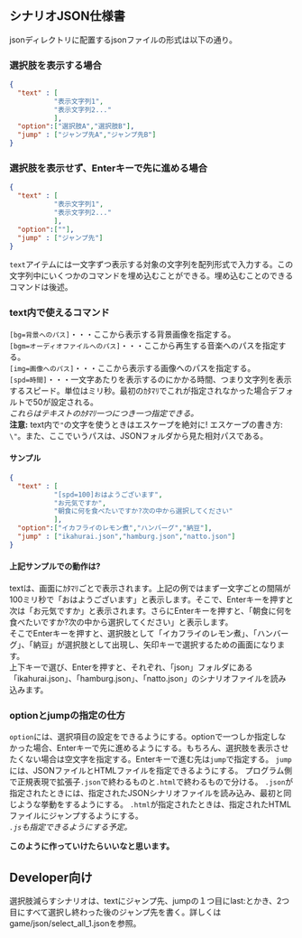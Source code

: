 ## シナリオJSON仕様書
jsonディレクトリに配置するjsonファイルの形式は以下の通り。
### 選択肢を表示する場合
~~~json
{
  "text" : [
           "表示文字列1",
           "表示文字列2..."
           ],
  "option":["選択肢A","選択肢B"],
  "jump" : ["ジャンプ先A","ジャンプ先B"]
}
~~~
### 選択肢を表示せず、Enterキーで先に進める場合
~~~json
{
  "text" : [
           "表示文字列1",
           "表示文字列2..."
           ],
  "option":[""],
  "jump" : ["ジャンプ先"]
}
~~~
`text`アイテムには一文字ずつ表示する対象の文字列を配列形式で入力する。この文字列中にいくつかのコマンドを埋め込むことができる。埋め込むことのできるコマンドは後述。
### text内で使えるコマンド   
`[bg=背景へのパス]`・・・ここから表示する背景画像を指定する。  
`[bgm=オーディオファイルへのパス]`・・・ここから再生する音楽へのパスを指定する。  
`[img=画像へのパス]`・・・ここから表示する画像へのパスを指定する。  
`[spd=時間]`・・・一文字あたりを表示するのにかかる時間、つまり文字列を表示するスピード。単位はミリ秒。最初のｶﾀﾏﾘでこれが指定されなかった場合デフォルトで50が設定される。  
*これらはテキストのｶﾀﾏﾘ一つにつき一つ指定できる。*  
**注意:** text内で`"`の文字を使うときはエスケープを絶対に! エスケープの書き方: `\"`。また、ここでいうパスは、JSONフォルダから見た相対パスである。
#### サンプル
~~~json
{
  "text" : [
           "[spd=100]おはようございます",
           "お元気ですか",
           "朝食に何を食べたいですか?次の中から選択してください"
           ],
  "option":["イカフライのレモン煮","ハンバーグ","納豆"],
  "jump" : ["ikahurai.json","hamburg.json","natto.json"]
}
~~~
#### 上記サンプルでの動作は?
textは、画面にｶﾀﾏﾘごとで表示されます。上記の例ではまず一文字ごとの間隔が100ミリ秒で「おはようございます」と表示します。そこで、Enterキーを押すと次は「お元気ですか」と表示されます。さらにEnterキーを押すと、「朝食に何を食べたいですか?次の中から選択してください」と表示します。  
そこでEnterキーを押すと、選択肢として「イカフライのレモン煮」、「ハンバーグ」、「納豆」が選択肢として出現し、矢印キーで選択するための画面になります。  
上下キーで選び、Enterを押すと、それぞれ、「json」フォルダにある「ikahurai.json」、「hamburg.json」、「natto.json」のシナリオファイルを読み込みます。

### optionとjumpの指定の仕方
`option`には、選択項目の設定をできるようにする。optionで一つしか指定しなかった場合、Enterキーで先に進めるようにする。もちろん、選択肢を表示させたくない場合は空文字を指定する。Enterキーで進む先は`jump`で指定する。
`jump`には、JSONファイルとHTMLファイルを指定できるようにする。
プログラム側で正規表現で拡張子`.json`で終わるものと`.html`で終わるもので分ける。
`.json`が指定されたときには、指定されたJSONシナリオファイルを読み込み、最初と同じような挙動をするようにする。
`.html`が指定されたときは、指定されたHTMLファイルにジャンプするようにする。  
*`.js`も指定できるようにする予定。*



**このように作っていけたらいいなと思います。**

## Developer向け
選択肢減らすシナリオは、textにジャンプ先、jumpの１つ目にlast:とかき、2つ目にすべて選択し終わった後のジャンプ先を書く。詳しくはgame/json/select_all_1.jsonを参照。